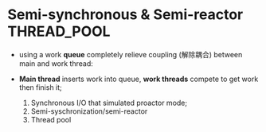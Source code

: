 # Semi-synchronous & Semi-reactor THREAD_POOL

- using a work **queue** completely relieve coupling (解除耦合) between main and work thread:
- **Main thread** inserts work into queue, **work threads** compete to get work then finish it;

    1. Synchronous I/O that simulated  proactor mode;
    2. Semi-syschronization/semi-reactor
    3. Thread pool